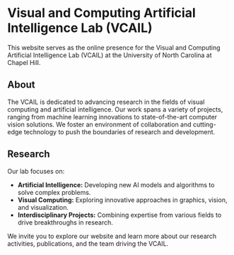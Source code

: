 # Visual and Computing Artificial Intelligence Lab (VCAIL)

This website serves as the online presence for the Visual and Computing Artificial Intelligence Lab (VCAIL) at the University of North Carolina at Chapel Hill.

## About

The VCAIL is dedicated to advancing research in the fields of visual computing and artificial intelligence. Our work spans a variety of projects, ranging from machine learning innovations to state-of-the-art computer vision solutions. We foster an environment of collaboration and cutting-edge technology to push the boundaries of research and development.

## Research

Our lab focuses on:
- **Artificial Intelligence:** Developing new AI models and algorithms to solve complex problems.
- **Visual Computing:** Exploring innovative approaches in graphics, vision, and visualization.
- **Interdisciplinary Projects:** Combining expertise from various fields to drive breakthroughs in research.

We invite you to explore our website and learn more about our research activities, publications, and the team driving the VCAIL.